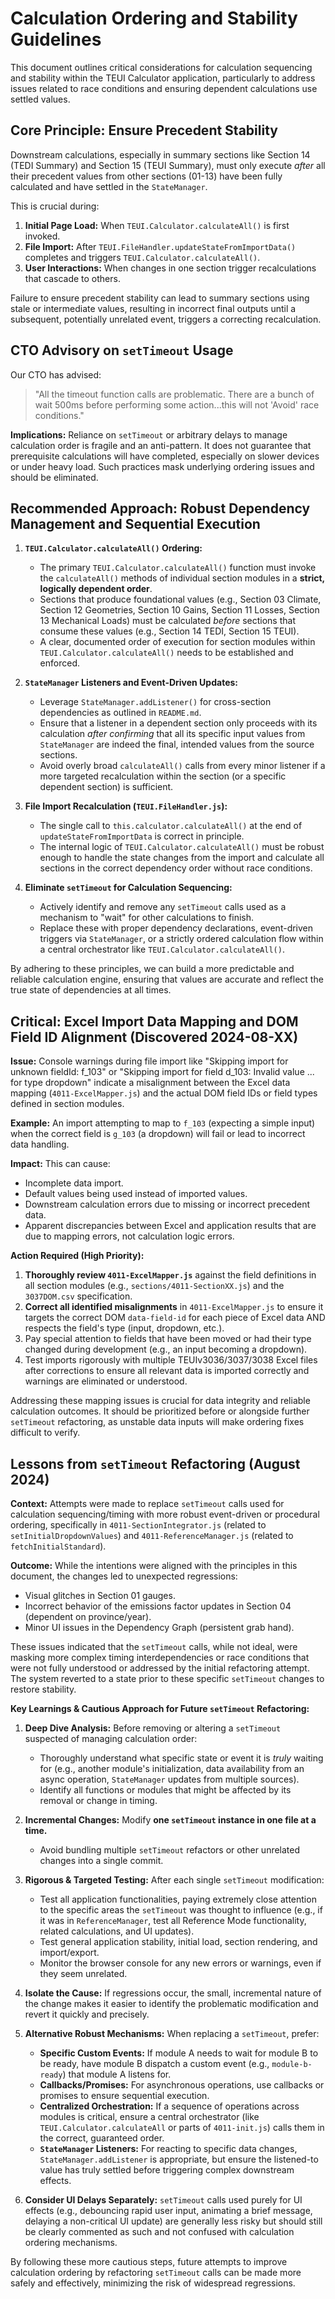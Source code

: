 # Calculation Ordering and Stability Guidelines

This document outlines critical considerations for calculation sequencing and stability within the TEUI Calculator application, particularly to address issues related to race conditions and ensuring dependent calculations use settled values.

## Core Principle: Ensure Precedent Stability

Downstream calculations, especially in summary sections like Section 14 (TEDI Summary) and Section 15 (TEUI Summary), must only execute *after* all their precedent values from other sections (01-13) have been fully calculated and have settled in the `StateManager`.

This is crucial during:
1.  **Initial Page Load:** When `TEUI.Calculator.calculateAll()` is first invoked.
2.  **File Import:** After `TEUI.FileHandler.updateStateFromImportData()` completes and triggers `TEUI.Calculator.calculateAll()`.
3.  **User Interactions:** When changes in one section trigger recalculations that cascade to others.

Failure to ensure precedent stability can lead to summary sections using stale or intermediate values, resulting in incorrect final outputs until a subsequent, potentially unrelated event, triggers a correcting recalculation.

## CTO Advisory on `setTimeout` Usage

Our CTO has advised:

> "All the timeout function calls are problematic. There are a bunch of wait 500ms before performing some action...this will not 'Avoid' race conditions."

**Implications:**
Reliance on `setTimeout` or arbitrary delays to manage calculation order is fragile and an anti-pattern. It does not guarantee that prerequisite calculations will have completed, especially on slower devices or under heavy load. Such practices mask underlying ordering issues and should be eliminated.

## Recommended Approach: Robust Dependency Management and Sequential Execution

1.  **`TEUI.Calculator.calculateAll()` Ordering:**
    *   The primary `TEUI.Calculator.calculateAll()` function must invoke the `calculateAll()` methods of individual section modules in a **strict, logically dependent order**.
    *   Sections that produce foundational values (e.g., Section 03 Climate, Section 12 Geometries, Section 10 Gains, Section 11 Losses, Section 13 Mechanical Loads) must be calculated *before* sections that consume these values (e.g., Section 14 TEDI, Section 15 TEUI).
    *   A clear, documented order of execution for section modules within `TEUI.Calculator.calculateAll()` needs to be established and enforced.

2.  **`StateManager` Listeners and Event-Driven Updates:**
    *   Leverage `StateManager.addListener()` for cross-section dependencies as outlined in `README.md`.
    *   Ensure that a listener in a dependent section only proceeds with its calculation *after confirming* that all its specific input values from `StateManager` are indeed the final, intended values from the source sections.
    *   Avoid overly broad `calculateAll()` calls from every minor listener if a more targeted recalculation within the section (or a specific dependent section) is sufficient.

3.  **File Import Recalculation (`TEUI.FileHandler.js`):**
    *   The single call to `this.calculator.calculateAll()` at the end of `updateStateFromImportData` is correct in principle.
    *   The internal logic of `TEUI.Calculator.calculateAll()` must be robust enough to handle the state changes from the import and calculate all sections in the correct dependency order without race conditions.

4.  **Eliminate `setTimeout` for Calculation Sequencing:**
    *   Actively identify and remove any `setTimeout` calls used as a mechanism to "wait" for other calculations to finish.
    *   Replace these with proper dependency declarations, event-driven triggers via `StateManager`, or a strictly ordered calculation flow within a central orchestrator like `TEUI.Calculator.calculateAll()`.

By adhering to these principles, we can build a more predictable and reliable calculation engine, ensuring that values are accurate and reflect the true state of dependencies at all times. 

## Critical: Excel Import Data Mapping and DOM Field ID Alignment (Discovered 2024-08-XX)

**Issue:** Console warnings during file import like "Skipping import for unknown fieldId: f_103" or "Skipping import for field d_103: Invalid value ... for type dropdown" indicate a misalignment between the Excel data mapping (`4011-ExcelMapper.js`) and the actual DOM field IDs or field types defined in section modules.

**Example:** An import attempting to map to `f_103` (expecting a simple input) when the correct field is `g_103` (a dropdown) will fail or lead to incorrect data handling.

**Impact:** This can cause:
*   Incomplete data import.
*   Default values being used instead of imported values.
*   Downstream calculation errors due to missing or incorrect precedent data.
*   Apparent discrepancies between Excel and application results that are due to mapping errors, not calculation logic errors.

**Action Required (High Priority):**
1.  **Thoroughly review `4011-ExcelMapper.js`** against the field definitions in all section modules (e.g., `sections/4011-SectionXX.js`) and the `3037DOM.csv` specification.
2.  **Correct all identified misalignments** in `4011-ExcelMapper.js` to ensure it targets the correct DOM `data-field-id` for each piece of Excel data AND respects the field's type (input, dropdown, etc.).
3.  Pay special attention to fields that have been moved or had their type changed during development (e.g., an input becoming a dropdown).
4.  Test imports rigorously with multiple TEUIv3036/3037/3038 Excel files after corrections to ensure all relevant data is imported correctly and warnings are eliminated or understood.

Addressing these mapping issues is crucial for data integrity and reliable calculation outcomes. It should be prioritized before or alongside further `setTimeout` refactoring, as unstable data inputs will make ordering fixes difficult to verify.

## Lessons from `setTimeout` Refactoring (August 2024)

**Context:** Attempts were made to replace `setTimeout` calls used for calculation sequencing/timing with more robust event-driven or procedural ordering, specifically in `4011-SectionIntegrator.js` (related to `setInitialDropdownValues`) and `4011-ReferenceManager.js` (related to `fetchInitialStandard`).

**Outcome:** While the intentions were aligned with the principles in this document, the changes led to unexpected regressions:
*   Visual glitches in Section 01 gauges.
*   Incorrect behavior of the emissions factor updates in Section 04 (dependent on province/year).
*   Minor UI issues in the Dependency Graph (persistent grab hand).

These issues indicated that the `setTimeout` calls, while not ideal, were masking more complex timing interdependencies or race conditions that were not fully understood or addressed by the initial refactoring attempt. The system reverted to a state prior to these specific `setTimeout` changes to restore stability.

**Key Learnings & Cautious Approach for Future `setTimeout` Refactoring:**

1.  **Deep Dive Analysis:** Before removing or altering a `setTimeout` suspected of managing calculation order:
    *   Thoroughly understand what specific state or event it is *truly* waiting for (e.g., another module's initialization, data availability from an async operation, `StateManager` updates from multiple sources).
    *   Identify all functions or modules that might be affected by its removal or change in timing.

2.  **Incremental Changes:** Modify **one `setTimeout` instance in one file at a time.**
    *   Avoid bundling multiple `setTimeout` refactors or other unrelated changes into a single commit.

3.  **Rigorous & Targeted Testing:** After each single `setTimeout` modification:
    *   Test all application functionalities, paying extremely close attention to the specific areas the `setTimeout` was thought to influence (e.g., if it was in `ReferenceManager`, test all Reference Mode functionality, related calculations, and UI updates).
    *   Test general application stability, initial load, section rendering, and import/export.
    *   Monitor the browser console for any new errors or warnings, even if they seem unrelated.

4.  **Isolate the Cause:** If regressions occur, the small, incremental nature of the change makes it easier to identify the problematic modification and revert it quickly and precisely.

5.  **Alternative Robust Mechanisms:** When replacing a `setTimeout`, prefer:
    *   **Specific Custom Events:** If module A needs to wait for module B to be ready, have module B dispatch a custom event (e.g., `module-b-ready`) that module A listens for.
    *   **Callbacks/Promises:** For asynchronous operations, use callbacks or promises to ensure sequential execution.
    *   **Centralized Orchestration:** If a sequence of operations across modules is critical, ensure a central orchestrator (like `TEUI.Calculator.calculateAll` or parts of `4011-init.js`) calls them in the correct, guaranteed order.
    *   **`StateManager` Listeners:** For reacting to specific data changes, `StateManager.addListener` is appropriate, but ensure the listened-to value has truly settled before triggering complex downstream effects.

6.  **Consider UI Delays Separately:** `setTimeout` calls used purely for UI effects (e.g., debouncing rapid user input, animating a brief message, delaying a non-critical UI update) are generally less risky but should still be clearly commented as such and not confused with calculation ordering mechanisms.

By following these more cautious steps, future attempts to improve calculation ordering by refactoring `setTimeout` calls can be made more safely and effectively, minimizing the risk of widespread regressions. 